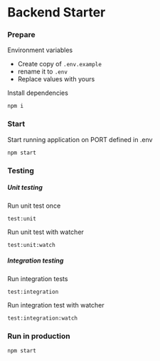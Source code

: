 Backend Starter
===

### Prepare

Environment variables

* Create copy of `.env.example`
* rename it to `.env`
* Replace values with yours

Install dependencies

```
npm i
```

### Start

Start running application on PORT defined in .env

```
npm start
```

### Testing

##### Unit testing

Run unit test once

```
test:unit
```

Run unit test with watcher

```
test:unit:watch
```

##### Integration testing

Run integration tests

```
test:integration
```

Run integration test with watcher
```
test:integration:watch
```

### Run in production

```
npm start
```

